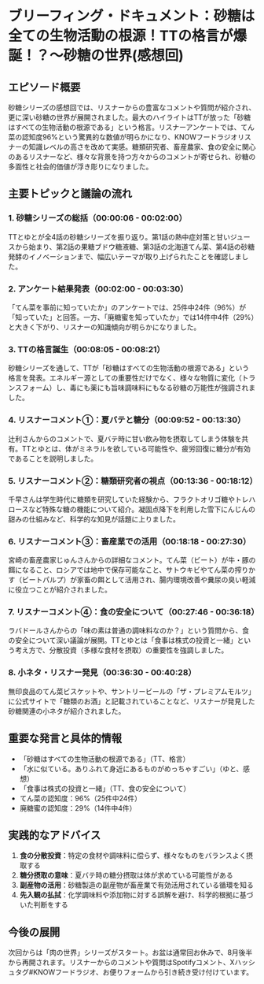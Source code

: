 # ブリーフィング・ドキュメント：砂糖は全ての生物活動の根源！TTの格言が爆誕！？〜砂糖の世界(感想回)

## エピソード概要

砂糖シリーズの感想回では、リスナーからの豊富なコメントや質問が紹介され、更に深い砂糖の世界が展開されました。最大のハイライトはTTが放った「砂糖はすべての生物活動の根源である」という格言。リスナーアンケートでは、てん菜の認知度96%という驚異的な数値が明らかになり、KNOWフードラジオリスナーの知識レベルの高さを改めて実感。糖類研究者、畜産農家、食の安全に関心のあるリスナーなど、様々な背景を持つ方々からのコメントが寄せられ、砂糖の多面性と社会的価値が浮き彫りになりました。

## 主要トピックと議論の流れ

### 1. 砂糖シリーズの総括（00:00:06 - 00:02:00）
TTとゆとが全4話の砂糖シリーズを振り返り。第1話の熱中症対策と甘いジュースから始まり、第2話の果糖ブドウ糖液糖、第3話の北海道てん菜、第4話の砂糖発酵のイノベーションまで、幅広いテーマが取り上げられたことを確認しました。

### 2. アンケート結果発表（00:02:00 - 00:03:30）
「てん菜を事前に知っていたか」のアンケートでは、25件中24件（96%）が「知っていた」と回答。一方、「廃糖蜜を知っていたか」では14件中4件（29%）と大きく下がり、リスナーの知識傾向が明らかになりました。

### 3. TTの格言誕生（00:08:05 - 00:08:21）
砂糖シリーズを通して、TTが「砂糖はすべての生物活動の根源である」という格言を発表。エネルギー源としての重要性だけでなく、様々な物質に変化（トランスフォーム）し、毒にも薬にも旨味調味料にもなる砂糖の万能性が強調されました。

### 4. リスナーコメント①：夏バテと糖分（00:09:52 - 00:13:30）
辻利さんからのコメントで、夏バテ時に甘い飲み物を摂取してしまう体験を共有。TTとゆとは、体がミネラルを欲している可能性や、疲労回復に糖分が有効であることを説明しました。

### 5. リスナーコメント②：糖類研究者の視点（00:13:36 - 00:18:12）
千早さんは学生時代に糖類を研究していた経験から、フラクトオリゴ糖やトレハロースなど特殊な糖の機能について紹介。凝固点降下を利用した雪下にんじんの甜みの仕組みなど、科学的な知見が話題に上りました。

### 6. リスナーコメント③：畜産業での活用（00:18:18 - 00:27:30）
宮崎の畜産農家じゅんさんからの詳細なコメント。てん菜（ビート）が牛・豚の餌になること、ロシアでは地中で保存可能なこと、サトウキビやてん菜の搾りかす（ビートパルプ）が家畜の餌として活用され、腸内環境改善や糞尿の臭い軽減に役立つことが紹介されました。

### 7. リスナーコメント④：食の安全について（00:27:46 - 00:36:18）
ラバドールさんからの「味の素は普通の調味料なのか？」という質問から、食の安全について深い議論が展開。TTとゆとは「食事は株式の投資と一緒」という考え方で、分散投資（多様な食材を摂取）の重要性を強調しました。

### 8. 小ネタ・リスナー発見（00:36:30 - 00:40:28）
無印良品のてん菜ビスケットや、サントリービールの「ザ・プレミアムモルツ」に公式サイトで「糖類のお酒」と記載されていることなど、リスナーが発見した砂糖関連の小ネタが紹介されました。

## 重要な発言と具体的情報

- 「砂糖はすべての生物活動の根源である」（TT、格言）
- 「水に似ている。ありふれて身近にあるものがめっちゃすごい」（ゆと、感想）
- 「食事は株式の投資と一緒」（TT、食の安全について）
- てん菜の認知度：96%（25件中24件）
- 廃糖蜜の認知度：29%（14件中4件）

## 実践的なアドバイス

1. **食の分散投資**：特定の食材や調味料に偿らず、様々なものをバランスよく摂取する
2. **糖分摂取の意味**：夏バテ時の糖分摂取は体が求めている可能性がある
3. **副産物の活用**：砂糖製造の副産物が畜産業で有効活用されている循環を知る
4. **先入観の払拭**：化学調味料や添加物に対する誤解を避け、科学的根拠に基づいた判断をする

## 今後の展開

次回からは「肉の世界」シリーズがスタート。お盆は通常回お休みで、8月後半から再開されます。リスナーからのコメントや質問はSpotifyコメント、Xハッシュタグ#KNOWフードラジオ、お便りフォームから引き続き受け付けています。